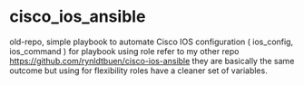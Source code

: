 # cisco_ios_ansible
old-repo,
simple playbook to automate Cisco IOS configuration ( ios_config, ios_command )
for playbook using role refer to my other repo https://github.com/rynldtbuen/cisco-ios-ansible
they are basically the same outcome but using for flexibility roles have a cleaner set of variables.
